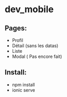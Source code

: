 # dev_mobile

## Pages:

* Profil
* Détail (sans les datas)
* Liste
* Modal ( Pas encore fait)

## Install:

* npm install
* ionic serve
